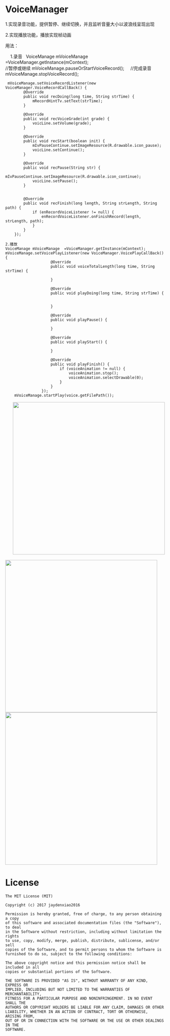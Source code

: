 VoiceManager
============
1.实现录音功能，提供暂停、继续切换，并且监听音量大小以波浪线呈现出现

2.实现播放功能，播放实现帧动画

用法：  

      1.录音  
      VoiceManage mVoiceManage  =VoiceManager.getInstance(mContext);
      
     //暂停或继续
      mVoiceManage.pauseOrStartVoiceRecord();
     
     //完成录音
     mVoiceManage.stopVoiceRecord();
      
     mVoiceManage.setVoiceRecordListener(new VoiceManager.VoiceRecordCallBack() {
            @Override
            public void recDoing(long time, String strTime) {
                mRecordHintTv.setText(strTime);
            }

            @Override
            public void recVoiceGrade(int grade) {
                voicLine.setVolume(grade);
            }

            @Override
            public void recStart(boolean init) {
                mIvPauseContinue.setImageResource(R.drawable.icon_pause);
                voicLine.setContinue();
            }

            @Override
            public void recPause(String str) {
                mIvPauseContinue.setImageResource(R.drawable.icon_continue);
                voicLine.setPause();
            }


            @Override
            public void recFinish(long length, String strLength, String path) {
                if (enRecordVoiceListener != null) {
                    enRecordVoiceListener.onFinishRecord(length, strLength, path);
                }
            }
        });
	
	2.播放
	VoiceManage mVoiceManage  =VoiceManager.getInstance(mContext);
	mVoiceManage.setVoicePlayListener(new VoiceManager.VoicePlayCallBack() {
                        @Override
                        public void voiceTotalLength(long time, String strTime) {

                        }

                        @Override
                        public void playDoing(long time, String strTime) {


                        }

                        @Override
                        public void playPause() {

                        }

                        @Override
                        public void playStart() {

                        }

                        @Override
                        public void playFinish() {
                            if (voiceAnimation != null) {
                                voiceAnimation.stop();
                                voiceAnimation.selectDrawable(0);
                            }
                        }
                    });
        mVoiceManage.startPlay(voice.getFilePath());
      
<img src="https://github.com/jaydenxiao2016/VoiceManager/blob/master/art/Screenshot_2017-03-21-17-28-01.png" width=480 />


<img src="https://github.com/jaydenxiao2016/VoiceManager/blob/master/art/Screenshot_2017-03-21-17-28-05.png" width=480 />


<img src="https://github.com/jaydenxiao2016/VoiceManager/blob/master/art/Screenshot_2017-03-21-17-28-26.png" width=480 />

License
=======

    The MIT License (MIT)

	Copyright (c) 2017 jaydenxiao2016

	Permission is hereby granted, free of charge, to any person obtaining a copy
	of this software and associated documentation files (the "Software"), to deal
	in the Software without restriction, including without limitation the rights
	to use, copy, modify, merge, publish, distribute, sublicense, and/or sell
	copies of the Software, and to permit persons to whom the Software is
	furnished to do so, subject to the following conditions:

	The above copyright notice and this permission notice shall be included in all
	copies or substantial portions of the Software.

	THE SOFTWARE IS PROVIDED "AS IS", WITHOUT WARRANTY OF ANY KIND, EXPRESS OR
	IMPLIED, INCLUDING BUT NOT LIMITED TO THE WARRANTIES OF MERCHANTABILITY,
	FITNESS FOR A PARTICULAR PURPOSE AND NONINFRINGEMENT. IN NO EVENT SHALL THE
	AUTHORS OR COPYRIGHT HOLDERS BE LIABLE FOR ANY CLAIM, DAMAGES OR OTHER
	LIABILITY, WHETHER IN AN ACTION OF CONTRACT, TORT OR OTHERWISE, ARISING FROM,
	OUT OF OR IN CONNECTION WITH THE SOFTWARE OR THE USE OR OTHER DEALINGS IN THE
	SOFTWARE.

